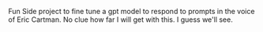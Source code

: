 Fun Side project to fine tune a gpt model to respond to prompts in the voice of Eric Cartman. No clue how far I will get with this. I guess we'll see.

